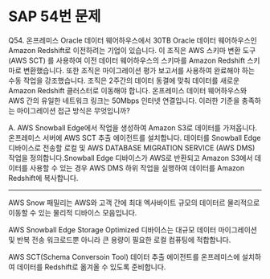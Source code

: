 # SAP 54번 문제

Q54. 온프레미스 Oracle 데이터 웨어하우스에서 30TB Oracle 데이터 웨어하우스인 Amazon Redshift로 이전하려는 기업이 있습니다. 이 조직은 AWS 스키마 변환 도구 (AWS SCT) 를 사용하여 이전 데이터 웨어하우스의 스키마를 Amazon Redshift 스키마로 변환했습니다. 또한 조직은 마이그레이션 평가 보고서를 사용하여 완료해야 하는 수동 작업을 강조했습니다.
조직은 2주간의 데이터 동결에 맞춰 데이터를 새로운 Amazon Redshift 클러스터로 이동해야 합니다. 온프레미스 데이터 웨어하우스와 AWS 간의 유일한 네트워크 링크는 50Mbps 인터넷 연결입니다.
이러한 기준을 충족하는 마이그레이션 접근 방식은 무엇입니까?

A. AWS Snowball Edge에서 작업을 생성하여 Amazon S3로 데이터를 가져옵니다. 온프레미스 서버에 AWS SCT 추출 에이전트를 설치합니다. 데이터를 Snowball Edge 디바이스로 전송할 로컬 및 AWS DATABASE MIGRATION SERVICE (AWS DMS) 작업을 정의합니다.Snowball Edge 디바이스가 AWS로 반환되고 Amazon S3에서 데이터를 사용할 수 있는 경우 AWS DMS 하위 작업을 실행하여 데이터를 Amazon Redshift에 복사합니다.

---

AWS Snow 패밀리는 AWS와 고객 간에 최대 엑사바이트 규모의 데이터르 물리적으로 이동할 수 있는 물리적 디바이스 모음입니다.

AWS Snowball Edge Storage Optimized 디바이스는 대규모 데이터 마이그레이션 및 반복 전송 워크로드뿐 아니라 큰 용량이 필요한 로컬 컴퓨팅에 적합합니다.

AWS SCT(Schema Conversoin Tool) 데이터 추출 에이전트를 온프레미스에 설치하여 데이터를 Redshift로 옮겨올 수 있도록 준비합니다.
